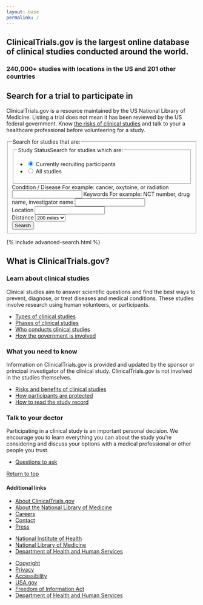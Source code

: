 ```yaml
---
layout: base
permalink: /
---
```


<section class="usa-section hero">
  <div class="usa-grid">
    <h2>ClinicalTrials.gov is the largest online database of clinical studies conducted around the world.</h2>
    <h3>240,000+ studies with locations in the US and 201 other countries</h3>
  </div>
</section>
<section class="usa-section">
  <div class="usa-grid">
    <div class="usa-width-one-half trial-info">
      <h2>Search for a trial to participate in</h2>
      <p>ClinicalTrials.gov is a resource maintained by the US National Library of Medicine. Listing a trial does not mean it has been reviewed by the US federal government. Know <a href="https://clinicaltrials.gov/ct2/about-studies/learn#Considerations">the risks of clinical studies</a> and talk to your a healthcare professional before volunteering for a study.</p>
    </div>
    <div class="usa-width-one-half">
<!--       <form class="form-search" action="{{ site.baseurl }}/search-results/">
        <label for="keyword">Search by keyword</label>
        <span class="usa-form-hint">For example: cancer, oxytoine, or radiation</span>
        <input id="keyword" name="keyword" type="text">
        <p class="form-help-text">Search by condition, drug, intervention, or NCT number</p>
        <label for="location">Location</label>
        <span class="usa-form-hint">For example: Anywhere, USA</span>
        <input id="location" name="location" type="text">
        <i class="fa fa-map-marker" aria-hidden="true"></i>
        <a href="#">+ Advanced search</a>
        <input type="submit" value="Submit">
      </form> -->
      <form class="form-search-new" action="{{ site.baseurl }}/search-results/">
        <fieldset class="fieldset-search">
          <legend class="search-legend usa-sr-only">Search for studies that are:</legend>
          <fieldset class="usa-fieldset-inputs">
            <legend class="legend-study-status"><span class="usa-sr-only">Study Status</span>Search for studies which are:</legend>
            <ul class="usa-unstyled-list">
              <li>
                <input id="study-recruiting" type="radio" checked name="study-status" value="recruiting">
                <label class="label-radio" for="study-recruiting">Currently recruiting participants</label>
              </li>
              <li>
                <input id="study-all" type="radio" name="study-status" value="all-studies">
                <label class="label-radio" for="study-all">All studies</label>
              </li>
            </ul>
          </fieldset>
          <label for="input-type-text">Condition / Disease</label>
          <span class="usa-form-hint">For example: cancer, oxytoine, or radiation</span>
          <input id="input-type-text" name="input-type-text" type="text">
          <label for="input-type-text">Keywords</label>
          <span class="usa-form-hint">For example: NCT number, drug name, investigator name</span>
          <input id="input-type-text" name="input-type-text" type="text">
          <div class="usa-input-grid usa-input-grid-medium">
            <label for="city">Location</label>
            <input id="location" name="location" type="text">
            <i class="fa fa-map-marker" aria-hidden="true"></i>
          </div>
          <div class="usa-input-grid usa-input-grid-small">
            <label for="state">Distance</label>
            <select id="state" name="state">
              <option value="50">50 miles</option>
              <option value="100">100 miles</option>
              <option value="200" selected="selected">200 miles</option>
            </select>
          </div>
          <input type="submit" value="Search">
        </fieldset>
      </form>
    </div>
  </div>
</section>
{% include advanced-search.html %}
<div class="usa-grid info-callouts">
  <h2>What is ClinicalTrials.gov?</h2>
  <section class="usa-width-one-third">
    <h3>Learn about clinical studies</h3>
    <p>Clinical studies aim to answer scientific questions and find the best ways to prevent, diagnose, or treat diseases and medical conditions. These studies involve research using human volunteers, or participants.</p>
    <ul>
      <li><a href="">Types of clinical studies</a></li>
      <li><a href="#">Phases of clinical studies</a></li>
      <li><a href="#">Who conducts clinical studies</a></li>
      <li><a href="#">How the government is involved</a></li>
    </ul>
  </section>
  <section class="usa-width-one-third">
    <h3>What you need to know</h3>
    <p>Information on ClinicalTrials.gov is provided and updated by the sponsor or principal investigator of the clinical study. ClinicalTrials.gov is not involved in the studies themselves. </p>
    <ul>
      <li><a href="">Risks and benefits of clinical studies</a></li>
      <li><a href="">How participants are protected </a></li>
      <li><a href="">How to read the study record</a></li>
    </ul>
  </section>
  <section class="usa-width-one-third">
    <h3>Talk to your doctor</h3>
    <p>Participating in a clinical study is an important personal decision. We encourage you to learn everything you can about the study you’re considering and discuss your options with a medical professional or other people you trust. </p>
    <ul>
      <li><a href="">Questions to ask</a></li>
    </ul>
  </section>
</div>
<footer class="usa-footer usa-footer-big" role="contentinfo">
  <div class="usa-grid usa-footer-return-to-top">
    <a href="#">Return to top</a>
  </div>
  <div class="usa-footer-primary-section">
    <div class="usa-grid-full">
      <nav class="usa-footer-nav">
        <h4>Additional links</h4>
        <ul class="usa-unstyled-list usa-width-one-fourth">
          <li><a href="javascript:void(0);">About ClinicalTrials.gov</a></li>
          <li><a href="javascript:void(0);">About the National Library of Medicine</a></li>
          <li><a href="javascript:void(0);">Careers</a></li>
          <li><a href="javascript:void(0);">Contact</a></li>
          <li><a href="javascript:void(0);">Press</a></li>
        </ul>
        <ul class="usa-unstyled-list usa-width-one-fourth">
          <li><a href="javascript:void(0);">National Institute of Health</a></li>
          <li><a href="javascript:void(0);">National Library of Medicine</a></li>
          <li><a href="javascript:void(0);">Department of Health and Human Services</a></li>
        </ul>
        <ul class="usa-unstyled-list usa-width-one-fourth">
          <li><a href="javascript:void(0);">Copyright</a></li>
          <li><a href="javascript:void(0);">Privacy</a></li>
          <li><a href="javascript:void(0);">Accessibility</a></li>
          <li><a href="javascript:void(0);">USA.gov</a></li>
          <li><a href="javascript:void(0);">Freedom of Information Act</a></li>
          <li><a href="javascript:void(0);">Department of Health and Human Services</a></li>
        </ul>
      </nav>
    </div>
  </div>
</footer>
